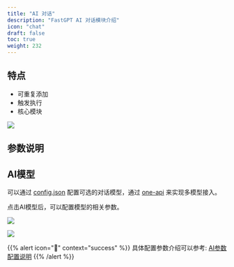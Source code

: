 ```yaml
---
title: "AI 对话"
description: "FastGPT AI 对话模块介绍"
icon: "chat"
draft: false
toc: true
weight: 232
---
```


## 特点

- 可重复添加
- 触发执行
- 核心模块

![](/imgs/aichat.png)

## 参数说明

## AI模型

可以通过 [config.json](/docs/development/configuration/) 配置可选的对话模型，通过 [one-api](/docs/development/modelconfig/one-api/) 来实现多模型接入。

点击AI模型后，可以配置模型的相关参数。

![](/imgs/aichat02.png)

![](/imgs/aichat2.png)



{{% alert icon="🍅" context="success" %}}
具体配置参数介绍可以参考: [AI参数配置说明](/docs/guide/course/ai_settings/)
{{% /alert %}}